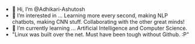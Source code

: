 - 👋 Hi, I’m @Adhikari-Ashutosh
- 👀 I’m interested in ... Learning more every second, making NLP chatbots, making CNN stuff. Collaborating with the other great minds!  
- 🌱 I’m currently learning ... Artificial Intelligence and Computer Science. 
- "Linux was built over the net. Must have been tough without Github. :P"


<!---
Adhikari-Ashutosh/Adhikari-Ashutosh is a ✨ special ✨ repository because its `README.md` (this file) appears on your GitHub profile.
You can click the Preview link to take a look at your changes.
--->
